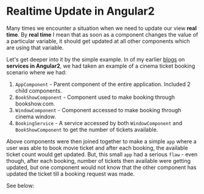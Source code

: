 # Realtime Update in Angular2

Many times we encounter a situation when we need to update our view **real time**. By **real time** I mean that as soon as a component changes the value of a particular variable,
it should get updated at all other components which are using that variable.

Let's get deeper into it by the simple example. In of my earlier [blogs](https://namitamalik.github.io/Services-in-Angular2/) on **services in Angular2**, we had taken an example of a cinema ticket booking scenario where we had:

1. `AppComponent` - Parent component of the entire application. Included 2 child components.
2. `BookShowComponent` - Component used to make booking through bookshow.com.
3. `WindowComponent` - Component accessed to make booking through cinema window.
4. `BookingService` - A service accessed by both `WindowComponent` and `BookShowComponent` to get the number of tickets available.

Above components were then joined together to make a simple `app` where a user was able to book movie ticket and after each booking, the available ticket count would get updated.
But, this small `app` had a serious `flaw` - even though, after each booking, number of tickets then available were getting updated, but one component would not know that the other component has updated the ticket till a booking request was made.

See below:




